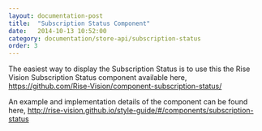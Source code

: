 ```yaml
---
layout: documentation-post
title:  "Subscription Status Component"
date:   2014-10-13 10:52:00
category: documentation/store-api/subscription-status
order: 3
---
```


The easiest way to display the Subscription Status is to use this the Rise Vision Subscription Status component available here, https://github.com/Rise-Vision/component-subscription-status/

An example and implementation details of the component can be found here, http://rise-vision.github.io/style-guide/#/components/subscription-status